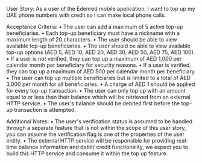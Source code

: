 User Story:
As a user of the Edenred mobile application, I want to top up my UAE phone numbers with
credit so I can make local phone calls.

Acceptance Criteria:
• The user can add a maximum of 5 active top-up beneficiaries.
• Each top-up beneficiary must have a nickname with a maximum length of 20
characters.
• The user should be able to view available top-up beneficiaries.
• The user should be able to view available top-up options (AED 5, AED 10, AED 20, AED 30,
AED 50, AED 75, AED 100).
• If a user is not verified, they can top up a maximum of AED 1,000 per calendar month per
beneficiary for security reasons.
• If a user is verified, they can top up a maximum of AED 500 per calendar month per
beneficiary.
• The user can top up multiple beneficiaries but is limited to a total of AED 3,000 per month
for all beneficiaries.
• A charge of AED 1 should be applied for every top-up transaction.
• The user can only top up with an amount equal to or less than their balance which will be
retrieved from an external HTTP service.
• The user's balance should be debited first before the top-up transaction is attempted.

Additional Notes:
• The user's verification status is assumed to be handled through a separate feature that is
not within the scope of this user story, you can assume the verification flag is one of the
properties of the user entity.
• The external HTTP service will be responsible for providing real-time balance information
and debit/ credit functionality, we expect you to build this HTTP service and consume it
within the top up feature.
